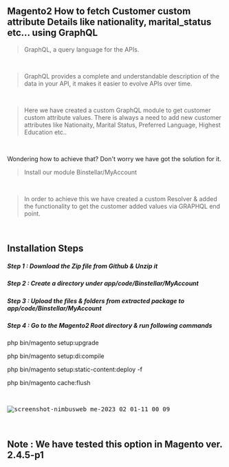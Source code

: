 ## Magento2 How to fetch Customer custom attribute Details like nationality, marital_status etc... using GraphQL

> GraphQL, a query language for the APIs. 

&nbsp;
&nbsp;

> GraphQL provides a complete and understandable description of the data in your API, it makes it easier to evolve APIs over time.

&nbsp;
&nbsp;

> Here we have created a custom GraphQL module to get customer custom attribute values. There is always a need to add new customer attributes like Nationaity, Marital Status, Preferred Language, Highest Education etc.. 

&nbsp;
&nbsp;

Wondering how to achieve that? Don't worry we have got the solution for it.


> Install our module Binstellar/MyAccount

&nbsp;
&nbsp;

> In order to achieve this we have created a custom Resolver & added the functionality to get the customer added values via GRAPHQL end point.

&nbsp;
&nbsp;

## Installation Steps

##### Step 1 : Download the Zip file from Github & Unzip it
##### Step 2 : Create a directory under app/code/Binstellar/MyAccount
##### Step 3 : Upload the files & folders from extracted package to app/code/Binstellar/MyAccount
##### Step 4 : Go to the Magento2 Root directory & run following commands

php bin/magento setup:upgrade 

php bin/magento setup:di:compile

php bin/magento setup:static-content:deploy -f

php bin/magento cache:flush

&nbsp;
&nbsp;

<kbd>

![screenshot-nimbusweb me-2023 02 01-11_00_09](https://user-images.githubusercontent.com/123800304/215959599-cd832b7f-4c9a-412d-ab01-06a292c9f39a.png)

</kbd>

&nbsp;
&nbsp;


## Note : We have tested this option in Magento ver. 2.4.5-p1
